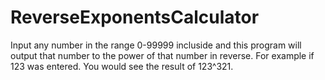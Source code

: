 # ReverseExponentsCalculator

Input any number in the range 0-99999 incluside and this program will output that number to the power of that number in reverse.
For example if 123 was entered. You would see the result of 123^321.
